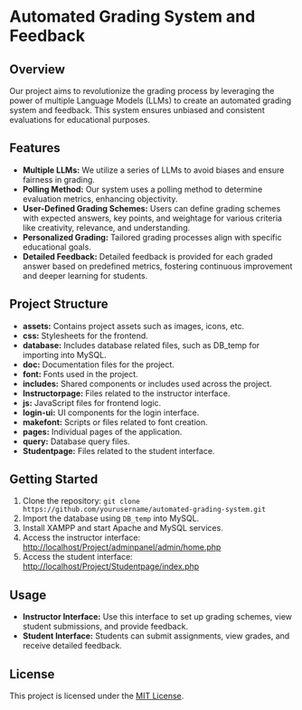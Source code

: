 # Automated Grading System and Feedback

## Overview
Our project aims to revolutionize the grading process by leveraging the power of multiple Language Models (LLMs) to create an automated grading system and feedback. This system ensures unbiased and consistent evaluations for educational purposes.

## Features
- **Multiple LLMs:** We utilize a series of LLMs to avoid biases and ensure fairness in grading.
- **Polling Method:** Our system uses a polling method to determine evaluation metrics, enhancing objectivity.
- **User-Defined Grading Schemes:** Users can define grading schemes with expected answers, key points, and weightage for various criteria like creativity, relevance, and understanding.
- **Personalized Grading:** Tailored grading processes align with specific educational goals.
- **Detailed Feedback:** Detailed feedback is provided for each graded answer based on predefined metrics, fostering continuous improvement and deeper learning for students.

## Project Structure
- **assets:** Contains project assets such as images, icons, etc.
- **css:** Stylesheets for the frontend.
- **database:** Includes database related files, such as DB_temp for importing into MySQL.
- **doc:** Documentation files for the project.
- **font:** Fonts used in the project.
- **includes:** Shared components or includes used across the project.
- **Instructorpage:** Files related to the instructor interface.
- **js:** JavaScript files for frontend logic.
- **login-ui:** UI components for the login interface.
- **makefont:** Scripts or files related to font creation.
- **pages:** Individual pages of the application.
- **query:** Database query files.
- **Studentpage:** Files related to the student interface.

## Getting Started
1. Clone the repository: `git clone https://github.com/yourusername/automated-grading-system.git`
2. Import the database using `DB_temp` into MySQL.
3. Install XAMPP and start Apache and MySQL services.
4. Access the instructor interface: [http://localhost/Project/adminpanel/admin/home.php](http://localhost/Project/adminpanel/admin/home.php)
5. Access the student interface: [http://localhost/Project/Studentpage/index.php](http://localhost/Project/Studentpage/index.php)

## Usage
- **Instructor Interface:** Use this interface to set up grading schemes, view student submissions, and provide feedback.
- **Student Interface:** Students can submit assignments, view grades, and receive detailed feedback.

## License
This project is licensed under the [MIT License](LICENSE).
